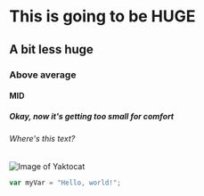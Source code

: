 # This is going to be HUGE
## A bit less huge
### Above average
#### MID
##### Okay, now it's getting too small for comfort
###### Where's this text?

![Image of Yaktocat](https://octodex.github.com/images/yaktocat.png)

``` javascript
var myVar = "Hello, world!";
```
